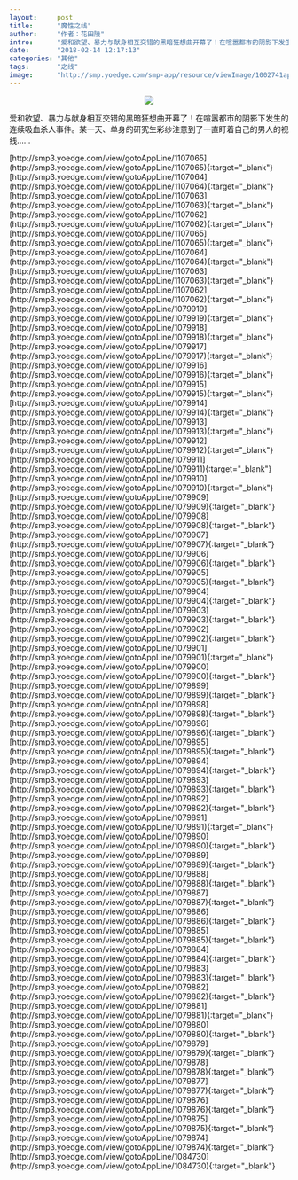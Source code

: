 ```yaml
---
layout:     post
title:      "魔性之线"
author:     "作者：花田陵"
intro:      "爱和欲望、暴力与献身相互交错的黑暗狂想曲开幕了！在喧嚣都市的阴影下发生的连续吸血杀人事件。某一天、单身的研究生彩纱注意到了一直盯着自己的男人的视线……"
date:       "2018-02-14 12:17:13"
categories: "其他"
tags:       "之线"
image:      "http://smp.yoedge.com/smp-app/resource/viewImage/1002741appline.png"
---
```

<div style="text-align: center">
<p><img src="http://smp.yoedge.com/smp-app/resource/viewImage/1002741appline.png"/></p>
</div>
<p class="post-meta">
<span>爱和欲望、暴力与献身相互交错的黑暗狂想曲开幕了！在喧嚣都市的阴影下发生的连续吸血杀人事件。某一天、单身的研究生彩纱注意到了一直盯着自己的男人的视线……</span>
</p>
[http://smp3.yoedge.com/view/gotoAppLine/1107065](http://smp3.yoedge.com/view/gotoAppLine/1107065){:target="_blank"}
[http://smp3.yoedge.com/view/gotoAppLine/1107064](http://smp3.yoedge.com/view/gotoAppLine/1107064){:target="_blank"}
[http://smp3.yoedge.com/view/gotoAppLine/1107063](http://smp3.yoedge.com/view/gotoAppLine/1107063){:target="_blank"}
[http://smp3.yoedge.com/view/gotoAppLine/1107062](http://smp3.yoedge.com/view/gotoAppLine/1107062){:target="_blank"}
[http://smp3.yoedge.com/view/gotoAppLine/1107065](http://smp3.yoedge.com/view/gotoAppLine/1107065){:target="_blank"}
[http://smp3.yoedge.com/view/gotoAppLine/1107064](http://smp3.yoedge.com/view/gotoAppLine/1107064){:target="_blank"}
[http://smp3.yoedge.com/view/gotoAppLine/1107063](http://smp3.yoedge.com/view/gotoAppLine/1107063){:target="_blank"}
[http://smp3.yoedge.com/view/gotoAppLine/1107062](http://smp3.yoedge.com/view/gotoAppLine/1107062){:target="_blank"}
[http://smp3.yoedge.com/view/gotoAppLine/1079919](http://smp3.yoedge.com/view/gotoAppLine/1079919){:target="_blank"}
[http://smp3.yoedge.com/view/gotoAppLine/1079918](http://smp3.yoedge.com/view/gotoAppLine/1079918){:target="_blank"}
[http://smp3.yoedge.com/view/gotoAppLine/1079917](http://smp3.yoedge.com/view/gotoAppLine/1079917){:target="_blank"}
[http://smp3.yoedge.com/view/gotoAppLine/1079916](http://smp3.yoedge.com/view/gotoAppLine/1079916){:target="_blank"}
[http://smp3.yoedge.com/view/gotoAppLine/1079915](http://smp3.yoedge.com/view/gotoAppLine/1079915){:target="_blank"}
[http://smp3.yoedge.com/view/gotoAppLine/1079914](http://smp3.yoedge.com/view/gotoAppLine/1079914){:target="_blank"}
[http://smp3.yoedge.com/view/gotoAppLine/1079913](http://smp3.yoedge.com/view/gotoAppLine/1079913){:target="_blank"}
[http://smp3.yoedge.com/view/gotoAppLine/1079912](http://smp3.yoedge.com/view/gotoAppLine/1079912){:target="_blank"}
[http://smp3.yoedge.com/view/gotoAppLine/1079911](http://smp3.yoedge.com/view/gotoAppLine/1079911){:target="_blank"}
[http://smp3.yoedge.com/view/gotoAppLine/1079910](http://smp3.yoedge.com/view/gotoAppLine/1079910){:target="_blank"}
[http://smp3.yoedge.com/view/gotoAppLine/1079909](http://smp3.yoedge.com/view/gotoAppLine/1079909){:target="_blank"}
[http://smp3.yoedge.com/view/gotoAppLine/1079908](http://smp3.yoedge.com/view/gotoAppLine/1079908){:target="_blank"}
[http://smp3.yoedge.com/view/gotoAppLine/1079907](http://smp3.yoedge.com/view/gotoAppLine/1079907){:target="_blank"}
[http://smp3.yoedge.com/view/gotoAppLine/1079906](http://smp3.yoedge.com/view/gotoAppLine/1079906){:target="_blank"}
[http://smp3.yoedge.com/view/gotoAppLine/1079905](http://smp3.yoedge.com/view/gotoAppLine/1079905){:target="_blank"}
[http://smp3.yoedge.com/view/gotoAppLine/1079904](http://smp3.yoedge.com/view/gotoAppLine/1079904){:target="_blank"}
[http://smp3.yoedge.com/view/gotoAppLine/1079903](http://smp3.yoedge.com/view/gotoAppLine/1079903){:target="_blank"}
[http://smp3.yoedge.com/view/gotoAppLine/1079902](http://smp3.yoedge.com/view/gotoAppLine/1079902){:target="_blank"}
[http://smp3.yoedge.com/view/gotoAppLine/1079901](http://smp3.yoedge.com/view/gotoAppLine/1079901){:target="_blank"}
[http://smp3.yoedge.com/view/gotoAppLine/1079900](http://smp3.yoedge.com/view/gotoAppLine/1079900){:target="_blank"}
[http://smp3.yoedge.com/view/gotoAppLine/1079899](http://smp3.yoedge.com/view/gotoAppLine/1079899){:target="_blank"}
[http://smp3.yoedge.com/view/gotoAppLine/1079898](http://smp3.yoedge.com/view/gotoAppLine/1079898){:target="_blank"}
[http://smp3.yoedge.com/view/gotoAppLine/1079896](http://smp3.yoedge.com/view/gotoAppLine/1079896){:target="_blank"}
[http://smp3.yoedge.com/view/gotoAppLine/1079895](http://smp3.yoedge.com/view/gotoAppLine/1079895){:target="_blank"}
[http://smp3.yoedge.com/view/gotoAppLine/1079894](http://smp3.yoedge.com/view/gotoAppLine/1079894){:target="_blank"}
[http://smp3.yoedge.com/view/gotoAppLine/1079893](http://smp3.yoedge.com/view/gotoAppLine/1079893){:target="_blank"}
[http://smp3.yoedge.com/view/gotoAppLine/1079892](http://smp3.yoedge.com/view/gotoAppLine/1079892){:target="_blank"}
[http://smp3.yoedge.com/view/gotoAppLine/1079891](http://smp3.yoedge.com/view/gotoAppLine/1079891){:target="_blank"}
[http://smp3.yoedge.com/view/gotoAppLine/1079890](http://smp3.yoedge.com/view/gotoAppLine/1079890){:target="_blank"}
[http://smp3.yoedge.com/view/gotoAppLine/1079889](http://smp3.yoedge.com/view/gotoAppLine/1079889){:target="_blank"}
[http://smp3.yoedge.com/view/gotoAppLine/1079888](http://smp3.yoedge.com/view/gotoAppLine/1079888){:target="_blank"}
[http://smp3.yoedge.com/view/gotoAppLine/1079887](http://smp3.yoedge.com/view/gotoAppLine/1079887){:target="_blank"}
[http://smp3.yoedge.com/view/gotoAppLine/1079886](http://smp3.yoedge.com/view/gotoAppLine/1079886){:target="_blank"}
[http://smp3.yoedge.com/view/gotoAppLine/1079885](http://smp3.yoedge.com/view/gotoAppLine/1079885){:target="_blank"}
[http://smp3.yoedge.com/view/gotoAppLine/1079884](http://smp3.yoedge.com/view/gotoAppLine/1079884){:target="_blank"}
[http://smp3.yoedge.com/view/gotoAppLine/1079883](http://smp3.yoedge.com/view/gotoAppLine/1079883){:target="_blank"}
[http://smp3.yoedge.com/view/gotoAppLine/1079882](http://smp3.yoedge.com/view/gotoAppLine/1079882){:target="_blank"}
[http://smp3.yoedge.com/view/gotoAppLine/1079881](http://smp3.yoedge.com/view/gotoAppLine/1079881){:target="_blank"}
[http://smp3.yoedge.com/view/gotoAppLine/1079880](http://smp3.yoedge.com/view/gotoAppLine/1079880){:target="_blank"}
[http://smp3.yoedge.com/view/gotoAppLine/1079879](http://smp3.yoedge.com/view/gotoAppLine/1079879){:target="_blank"}
[http://smp3.yoedge.com/view/gotoAppLine/1079878](http://smp3.yoedge.com/view/gotoAppLine/1079878){:target="_blank"}
[http://smp3.yoedge.com/view/gotoAppLine/1079877](http://smp3.yoedge.com/view/gotoAppLine/1079877){:target="_blank"}
[http://smp3.yoedge.com/view/gotoAppLine/1079876](http://smp3.yoedge.com/view/gotoAppLine/1079876){:target="_blank"}
[http://smp3.yoedge.com/view/gotoAppLine/1079875](http://smp3.yoedge.com/view/gotoAppLine/1079875){:target="_blank"}
[http://smp3.yoedge.com/view/gotoAppLine/1079874](http://smp3.yoedge.com/view/gotoAppLine/1079874){:target="_blank"}
[http://smp3.yoedge.com/view/gotoAppLine/1084730](http://smp3.yoedge.com/view/gotoAppLine/1084730){:target="_blank"}


